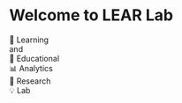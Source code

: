 # Welcome to LEAR Lab
:raising_hand: Learning  
and  
:school: Educational  
:bar_chart: Analytics  
:mag_right: Research  
:bulb: Lab  
